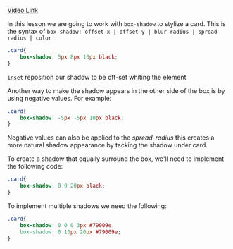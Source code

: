 [Video Link](https://egghead.io/lessons/css-create-basic-effects-with-css-box-shadow)

<TimeStamp start="0:01" end="0:18">

In this lesson we are going to work with `box-shadow` to stylize a card. This is the syntax of `box-shadow: offset-x | offset-y | blur-radius | spread-radius | color`
 
```css
.card{
    box-shadow: 5px 8px 10px black;
}
```

</TimeStamp>

<TimeStamp start="1:03" end="1:09">

`inset` reposition our shadow to be off-set whiting the element 


</TimeStamp>
<TimeStamp start="1:10" end="1:20">

Another way to make the shadow appears in the other side of the box is by using negative values. For example:

```css
.card{
    box-shadow: -5px -5px 10px black;
}
```

</TimeStamp>

<TimeStamp start="1:33" end="1:42">

Negative values can also be applied to the *spread-radius*  this creates a more natural shadow appearance by tacking the shadow under card.

</TimeStamp>

<TimeStamp start="2:00" end="2:15">

To create a shadow that equally surround the box, we'll need to implement the following code: 

```css
.card{
    box-shadow: 0 0 20px black;
}
```

</TimeStamp>

<TimeStamp start="2:40" end="2:55">

To implement multiple shadows we need the following: 

```css
.card{
    box-shadow: 0 0 0 3px #79009e,
    box-shadow: 0 10px 20px #79009e;
}
```
 
</TimeStamp>
